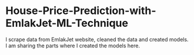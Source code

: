 # House-Price-Prediction-with-EmlakJet-ML-Technique
I scrape data from EmlakJet website, cleaned the data and created models. I am sharing the parts where I created the models here.

